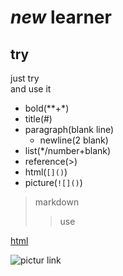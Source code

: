 # ***new*** learner
## try

just try  
and use it
* bold(**+*)
* title(#)
* paragraph(blank line)
   * newline(2 blank)
* list(*/number+blank)
* reference(>)
* html(`[]()`)
* picture(`![]()`)
>markdown
>>use

[html](//github.com/)

![pictur link][link]

[link]://github.com/
<!---
gangkaishi/gangkaishi is a ✨ special ✨ repository because its `README.md` (this file) appears on your GitHub profile.
You can click the Preview link to take a look at your changes.
--->
